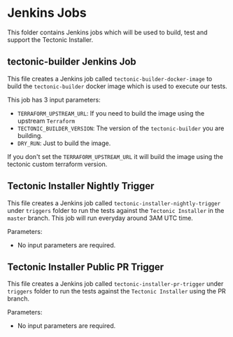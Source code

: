# Jenkins Jobs

This folder contains Jenkins jobs which will be used to build, test and support the Tectonic Installer.


## tectonic-builder Jenkins Job

This file creates a Jenkins job called `tectonic-builder-docker-image` to build the `tectonic-builder` docker image which is used to execute our tests.

This job has 3 input parameters:

* `TERRAFORM_UPSTREAM_URL`: If you need to build the image using the upstream `Terraform`
* `TECTONIC_BUILDER_VERSION`: The version of the `tectonic-builder` you are building.
* `DRY_RUN`: Just to build the image.

If you don't set the `TERRAFORM_UPSTREAM_URL` it will build the image using the tectonic custom terraform version.


## Tectonic Installer Nightly Trigger

This file creates a Jenkins job called `tectonic-installer-nightly-trigger` under `triggers` folder to run the tests against the `Tectonic Installer` in the `master` branch.
This job will run everyday around 3AM UTC time.

Parameters:

* No input parameters are required.

## Tectonic Installer Public PR Trigger

This file creates a Jenkins job called `tectonic-installer-pr-trigger` under `triggers` folder to run the tests against the `Tectonic Installer` using the PR branch.

Parameters:

* No input parameters are required.